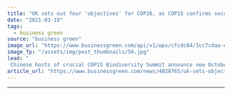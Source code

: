 ```yaml
---
title: "UK sets out four 'objectives' for COP26, as COP15 confirms second postponement"
date: "2021-03-19"
tags: 
  - business green
source: "business green"
image_url: "https://www.businessgreen.com/api/v1/wps/cfcdc64/3cc7cdaa-e3b9-435f-9a6e-b0cc21155dc7/2/4-Robert-Alston-COP26-volunteer-ambassador-COP077-185x114.jpg"
image_fp: "/assets/img/post_thumbnails/56.jpg"
lead: "
 Chinese hosts of crucial COP15 Biodiversity Summit announce new October date, lining up a crunch autumn for global efforts to avert environmental disaster ..."
article_url: "https://www.businessgreen.com/news/4028765/uk-sets-objectives-cop26-cop15-confirms-postponement"
---
```


---
